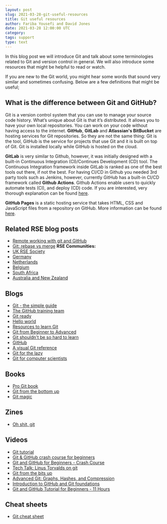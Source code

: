 ```yaml
---
layout: post
slug: 2021-03-28-git-useful-resources
title: Git useful resources
author: Fariba Yousefi and David Jones
date: 2021-03-28 12:00:00 UTC
category:
tags: support
type: text
---
```

In this blog post we will introduce Git and talk about some terminologies related to Git and version control in general. We will also introduce some resources that might be helpful to read or watch.

If you are new to the Git world, you might hear some words that sound very similar and sometimes confusing. Below are a few definitions that might be useful;

## What is the difference between **Git** and **GitHub**?
Git is a version control system that you can use to manage your source code history.
What’s unique about Git is that it’s distributed. It allows you to have your own local repositories. You can work on your code without having access to the internet.
**GitHub**, **GitLab** and **Atlassian's BitBucket** are hosting services for Git repositories.
So they are not the same thing: Git is the tool, GitHub is the service for projects that use Git and it is built on top of Git. Git is installed locally while GitHub is hosted on the cloud. 

**GitLab** is very similar to Github, however, it was initially designed with a built-in Continuous Integration (CI)/Continues Development (CD) tool. The Continuous Integration framework inside GitLab is ranked as one of the best tools out there, if not the best.
For having CI/CD in Github you needed 3rd party tools such as Jenkins, however, currently GitHub has a built-in CI/CD framework called **Github Actions**. Github Actions enable users to quickly automate tests (CI), and deploy (CD) code. If you are interested, very thorough explanation can be found [here](https://blog.codegiant.io/gitlab-vs-github-which-one-is-better-2020-d8ec7fb9542c).

**GitHub Pages** is a static hosting service that takes HTML, CSS and JavaScript files from a repository on GitHub. More information can be found [here](https://docs.github.com/en/github/working-with-github-pages/about-github-pages#about-github-pages).

## **Related RSE blog posts**
* [Remote working with git and GitHub](https://rse.shef.ac.uk/blog/2020-03-29-git-github-remote/)
* [Git: rebase vs merge](https://rse.shef.ac.uk/blog/2020-06-23-git-rebase-vs-merge/)
**RSE Communities:**
* [UK RSE Society](https://society-rse.org/)
* [Germany](https://de-rse.org/en/)
* [Netherlands](https://nl-rse.org/)
* [Belgium](https://www.be-rse.org/)
* [South Africa](https://rsse-africa.sanbi.ac.za/)
* [Australia and New Zealand](https://rse-aunz.github.io/)


## **Blogs**
* [Git - the simple guide](https://rogerdudler.github.io/git-guide/)
* [The GitHub training team](https://lab.github.com/githubtraining)
* [Git ready](http://gitready.com/)
* [Hello world](https://guides.github.com/activities/hello-world/)
* [Resources to learn Git](http://try.github.io/)
* [Git from Beginner to Advanced](https://www.madebymike.com.au/writing/how-to-git/)
* [Git shouldn't be so hard to learn](http://think-like-a-git.net/)
* [GitHub](https://www.gun.io/github)
* [A visual Git reference](http://marklodato.github.io/visual-git-guide/index-en.html)
* [Git for the lazy](https://wiki.spheredev.org/index.php/Git_for_the_lazy)
* [Git for computer scientists](https://eagain.net/articles/git-for-computer-scientists/)

## **Books**
* [Pro Git book](http://git-scm.com/book/en/v2)
* [Git from the bottom up](http://ftp.newartisans.com/pub/git.from.bottom.up.pdf)
* [Git magic](http://www-cs-students.stanford.edu/~blynn/gitmagic/)

## **Zines**
* [Oh shit, git](https://jvns.ca/blog/2018/10/27/new-zine--oh-shit--git-/)

## **Videos**
* [Git tutorial](https://www.youtube.com/watch?v=xuB1Id2Wxak&ab_channel=edureka%21)
* [Git & GitHub crash course for beginners](https://www.youtube.com/watch?v=SWYqp7iY_Tc&ab_channel=TraversyMedia)
* [Git and GitHub for Beginners - Crash Course](https://www.youtube.com/watch?v=RGOj5yH7evk&ab_channel=freeCodeCamp.org)
* [Tech Talk: Linus Torvalds on git](https://www.youtube.com/watch?v=4XpnKHJAok8&ab_channel=Google)
* [Git from the bits up](https://www.youtube.com/watch?v=MYP56QJpDr4&ab_channel=InfoQ)
* [Advanced Git: Graphs, Hashes, and Compression](https://www.youtube.com/watch?v=ig5E8CcdM9g&ab_channel=InfoQ)
* [Introduction to GitHub and Git foundations](https://www.youtube.com/watch?v=FyfwLX4HAxM&list=PLg7s6cbtAD15G8lNyoaYDuKZSKyJrgwB-&ab_channel=GitHubTraining%26Guides)
* [Git and GitHub Tutorial for Beginners - 11 Hours](https://www.youtube.com/watch?v=3FKrszHcIsA&ab_channel=BogdanStashchuk)

## **Cheat sheets**
* [Git cheat sheet](https://education.github.com/git-cheat-sheet-education.pdf)